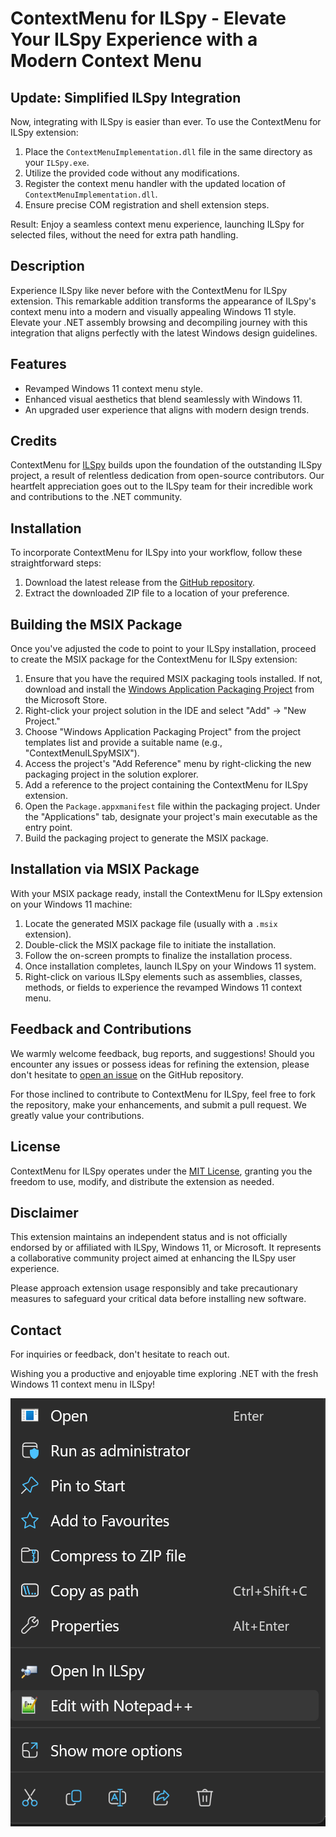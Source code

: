 # ContextMenu for ILSpy - Elevate Your ILSpy Experience with a Modern Context Menu

## Update: Simplified ILSpy Integration
Now, integrating with ILSpy is easier than ever. To use the ContextMenu for ILSpy extension:

1. Place the `ContextMenuImplementation.dll` file in the same directory as your `ILSpy.exe`.
2. Utilize the provided code without any modifications.
3. Register the context menu handler with the updated location of `ContextMenuImplementation.dll`.
4. Ensure precise COM registration and shell extension steps.

Result: Enjoy a seamless context menu experience, launching ILSpy for selected files, without the need for extra path handling.

## Description

Experience ILSpy like never before with the ContextMenu for ILSpy extension. This remarkable addition transforms the appearance of ILSpy's context menu into a modern and visually appealing Windows 11 style. Elevate your .NET assembly browsing and decompiling journey with this integration that aligns perfectly with the latest Windows design guidelines.

## Features

- Revamped Windows 11 context menu style.
- Enhanced visual aesthetics that blend seamlessly with Windows 11.
- An upgraded user experience that aligns with modern design trends.

## Credits

ContextMenu for [ILSpy](https://github.com/icsharpcode/ILSpy) builds upon the foundation of the outstanding ILSpy project, a result of relentless dedication from open-source contributors. Our heartfelt appreciation goes out to the ILSpy team for their incredible work and contributions to the .NET community.



## Installation

To incorporate ContextMenu for ILSpy into your workflow, follow these straightforward steps:

1. Download the latest release from the [GitHub repository](https://github.com/modz2014/ILSpyContextMenu/releases).
2. Extract the downloaded ZIP file to a location of your preference.

## Building the MSIX Package

Once you've adjusted the code to point to your ILSpy installation, proceed to create the MSIX package for the ContextMenu for ILSpy extension:

1. Ensure that you have the required MSIX packaging tools installed. If not, download and install the [Windows Application Packaging Project](https://docs.microsoft.com/en-us/windows/msix/packaging-tool/get-packaging-tool) from the Microsoft Store.
2. Right-click your project solution in the IDE and select "Add" -> "New Project."
3. Choose "Windows Application Packaging Project" from the project templates list and provide a suitable name (e.g., "ContextMenuILSpyMSIX").
4. Access the project's "Add Reference" menu by right-clicking the new packaging project in the solution explorer.
5. Add a reference to the project containing the ContextMenu for ILSpy extension.
6. Open the `Package.appxmanifest` file within the packaging project. Under the "Applications" tab, designate your project's main executable as the entry point.
7. Build the packaging project to generate the MSIX package.

## Installation via MSIX Package

With your MSIX package ready, install the ContextMenu for ILSpy extension on your Windows 11 machine:

1. Locate the generated MSIX package file (usually with a `.msix` extension).
2. Double-click the MSIX package file to initiate the installation.
3. Follow the on-screen prompts to finalize the installation process.
4. Once installation completes, launch ILSpy on your Windows 11 system.
5. Right-click on various ILSpy elements such as assemblies, classes, methods, or fields to experience the revamped Windows 11 context menu.

## Feedback and Contributions

We warmly welcome feedback, bug reports, and suggestions! Should you encounter any issues or possess ideas for refining the extension, please don't hesitate to [open an issue](https://github.com/modz2014/ILSpyContextMenu/issues) on the GitHub repository.

For those inclined to contribute to ContextMenu for ILSpy, feel free to fork the repository, make your enhancements, and submit a pull request. We greatly value your contributions.

## License

ContextMenu for ILSpy operates under the [MIT License](https://opensource.org/licenses/MIT), granting you the freedom to use, modify, and distribute the extension as needed.

## Disclaimer

This extension maintains an independent status and is not officially endorsed by or affiliated with ILSpy, Windows 11, or Microsoft. It represents a collaborative community project aimed at enhancing the ILSpy user experience.

Please approach extension usage responsibly and take precautionary measures to safeguard your critical data before installing new software.

## Contact

For inquiries or feedback, don't hesitate to reach out.

Wishing you a productive and enjoyable time exploring .NET with the fresh Windows 11 context menu in ILSpy!

![ContextMenu for ILSpy](https://github.com/modz2014/ILSpyContextMenu/blob/main/Contextmenu.png)
